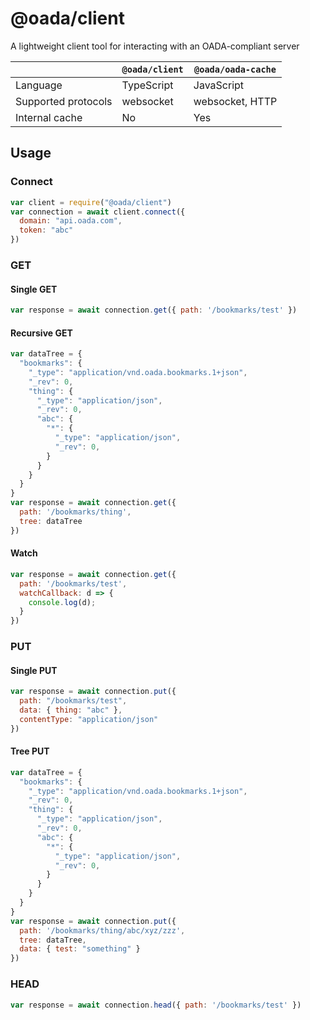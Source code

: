 # @oada/client

A lightweight client tool for interacting with an OADA-compliant server

| | `@oada/client` | `@oada/oada-cache` |
| --- | --- | --- |
| Language | TypeScript | JavaScript |
| Supported protocols | websocket | websocket, HTTP |
| Internal cache | No | Yes |


## Usage

### Connect

```javascript
var client = require("@oada/client")
var connection = await client.connect({
  domain: "api.oada.com",
  token: "abc"
})
```

### GET

#### Single GET

```javascript
var response = await connection.get({ path: '/bookmarks/test' })
```

#### Recursive GET

``` javascript
var dataTree = {
  "bookmarks": {
    "_type": "application/vnd.oada.bookmarks.1+json",
    "_rev": 0,
    "thing": {
      "_type": "application/json",
      "_rev": 0,
      "abc": {
        "*": {
          "_type": "application/json",
      	  "_rev": 0,
        }
      }
    }
  }
}
var response = await connection.get({
  path: '/bookmarks/thing',
  tree: dataTree
})
```

#### Watch

```javascript
var response = await connection.get({
  path: '/bookmarks/test',
  watchCallback: d => {
    console.log(d);
  }
})
```

### PUT

#### Single PUT

```javascript
var response = await connection.put({
  path: "/bookmarks/test",
  data: { thing: "abc" },
  contentType: "application/json"
})
```

#### Tree PUT

``` javascript
var dataTree = {
  "bookmarks": {
    "_type": "application/vnd.oada.bookmarks.1+json",
    "_rev": 0,
    "thing": {
      "_type": "application/json",
      "_rev": 0,
      "abc": {
        "*": {
          "_type": "application/json",
      	  "_rev": 0,
        }
      }
    }
  }
}
var response = await connection.put({
  path: '/bookmarks/thing/abc/xyz/zzz',
  tree: dataTree,
  data: { test: "something" }
})
```

### HEAD

```javascript
var response = await connection.head({ path: '/bookmarks/test' })
```
